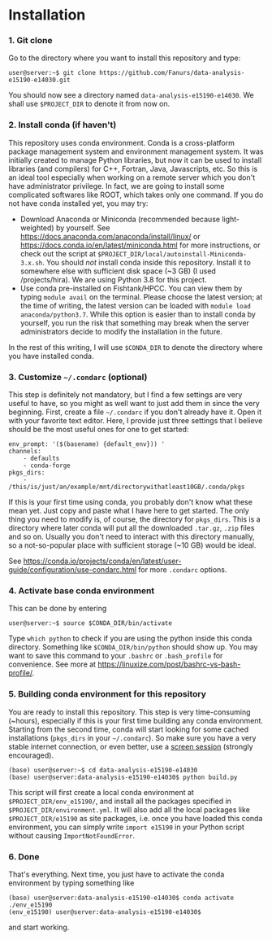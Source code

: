 # Installation
### 1. Git clone
Go to the directory where you want to install this repository and type:
```console
user@server:~$ git clone https://github.com/Fanurs/data-analysis-e15190-e14030.git
```
You should now see a directory named `data-analysis-e15190-e14030`. We shall use `$PROJECT_DIR` to denote it from now on.

### 2. Install conda (if haven't)
This repository uses conda environment. Conda is a cross-platform package management system and environment management system. It was initially created to manage Python libraries, but now it can be used to install libraries (and compilers) for C++, Fortran, Java, Javascripts, etc. So this is an ideal tool especially when working on a remote server which you don't have administrator privilege. In fact, we are going to install some complicated softwares like ROOT, which takes only one command. If you do not have conda installed yet, you may try:
- Download Anaconda or Miniconda (recommended because light-weighted) by yourself. See https://docs.anaconda.com/anaconda/install/linux/ or https://docs.conda.io/en/latest/miniconda.html for more instructions, or check out the script at `$PROJECT_DIR/local/autoinstall-Miniconda-3.x.sh`. You should *not* install conda inside this repository. Install it to somewhere else with sufficient disk space (~3 GB) (I used /projects/hira). We are using Python 3.8 for this project.
- Use conda pre-installed on Fishtank/HPCC. You can view them by typing `module avail` on the terminal. Please choose the latest version; at the time of writing, the latest version can be loaded with `module load anaconda/python3.7`. While this option is easier than to install conda by yourself, you run the risk that something may break when the server administrators decide to modify the installation in the future.

In the rest of this writing, I will use `$CONDA_DIR` to denote the directory where you have installed conda.

### 3. Customize `~/.condarc` (optional)
This step is definitely not mandatory, but I find a few settings are very useful to have, so you might as well want to just add them in since the very beginning. First, create a file `~/.condarc` if you don't already have it. Open it with your favorite text editor. Here, I provide just three settings that I believe should be the most useful ones for one to get started:
```
env_prompt: '($(basename) {default_env})) '
channels:
    - defaults
    - conda-forge
pkgs_dirs:
    - /this/is/just/an/example/mnt/directorywithatleast10GB/.conda/pkgs
```
If this is your first time using conda, you probably don't know what these mean yet. Just copy and paste what I have here to get started. The only thing you need to modify is, of course, the directory for `pkgs_dirs`. This is a directory where later conda will put all the downloaded `.tar.gz`, `.zip` files and so on. Usually you don't need to interact with this directory manually, so a not-so-popular place with sufficient storage (~10 GB) would be ideal.

See https://conda.io/projects/conda/en/latest/user-guide/configuration/use-condarc.html for more `.condarc` options.

### 4. Activate base conda environment
This can be done by entering
```console
user@server:~$ source $CONDA_DIR/bin/activate
```
Type `which python` to check if you are using the python inside this conda directory. Something like `$CONDA_DIR/bin/python` should show up. You may want to save this command to your `.bashrc` or `.bash_profile` for convenience. See more at https://linuxize.com/post/bashrc-vs-bash-profile/.

### 5. Building conda environment for this repository
You are ready to install this repository. This step is very time-consuming (~hours), especially if this is your first time building any conda environment. Starting from the second time, conda will start looking for some cached installations (`pkgs_dirs` in your `~/.condarc`). So make sure you have a very stable internet connection, or even better, use a [screen session](https://linuxize.com/post/how-to-use-linux-screen/) (strongly encouraged).
```console
(base) user@server:~$ cd data-analysis-e15190-e14030
(base) user@server:data-analysis-e15190-e14030$ python build.py
```
This script will first create a local conda environment at `$PROJECT_DIR/env_e15190/`, and install all the packages specified in `$PROJECT_DIR/environment.yml`. It will also add all the local packages like `$PROJECT_DIR/e15190` as site packages, i.e. once you have loaded this conda environment, you can simply write `import e15190` in your Python script without causing `ImportNotFoundError`.

### 6. Done
That's everything. Next time, you just have to activate the conda environment by typing something like
```console
(base) user@server:data-analysis-e15190-e14030$ conda activate ./env_e15190
(env_e15190) user@server:data-analysis-e15190-e14030$ 
```
and start working.
